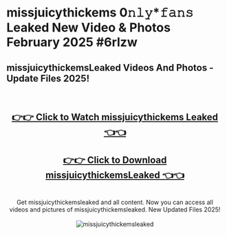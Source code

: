 # missjuicythickems 0𝚗𝚕𝚢*𝚏𝚊𝚗𝚜 Leaked New Video & Photos February 2025 #6rlzw

<h2>missjuicythickemsLeaked Videos And Photos - Update Files 2025!</h2>
<br>
<div align="center">
<h2><a href="https://mediaupload.pro?title=missjuicythickems&ref=11F" rel="nofollow">👉👉 Click to Watch missjuicythickems Leaked 👈👈</a></h2>
<h2><a href="https://mediaupload.pro?title=missjuicythickems&ref=11F" rel="nofollow">👉👉 Click to Download missjuicythickemsLeaked 👈👈</a></h2>
<br>
Get missjuicythickemsleaked and all content. Now you can access all videos and pictures of missjuicythickemsleaked. New Updated Files 2025!
<br>
<br>
<a href="https://mediaupload.pro?title=missjuicythickems&ref=11F" rel="nofollow" data-target="animated-image.originalLink"><img src="https://i.ibb.co/Gkj2r4b/banner.png" alt="missjuicythickemsleaked" style="max-width: 100%; display: inline-block;" data-target="animated-image.originalImage"></a>
</div>
<br>

